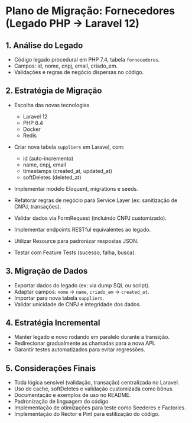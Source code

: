 # Plano de Migração: Fornecedores (Legado PHP → Laravel 12)

## 1. Análise do Legado

- Código legado procedural em PHP 7.4, tabela `fornecedores`.
- Campos: id, nome, cnpj, email, criado_em.
- Validações e regras de negócio dispersas no código.

## 2. Estratégia de Migração

- Escolha das novas tecnologias
  - Laravel 12
  - PHP 8.4
  - Docker
  - Redis

- Criar nova tabela `suppliers` em Laravel, com:
  - id (auto-incremento)
  - name, cnpj, email
  - timestamps (created_at, updated_at)
  - softDeletes (deleted_at)

- Implementar modelo Eloquent, migrations e seeds.
- Refatorar regras de negócio para Service Layer (ex: sanitização de CNPJ, transações).
- Validar dados via FormRequest (incluindo CNPJ customizado).
- Implementar endpoints RESTful equivalentes ao legado.
- Utilizar Resource para padronizar respostas JSON.
- Testar com Feature Tests (sucesso, falha, busca).

## 3. Migração de Dados

- Exportar dados do legado (ex: via dump SQL ou script).
- Adaptar campos: `nome` → `name`, `criado_em` → `created_at`.
- Importar para nova tabela `suppliers`.
- Validar unicidade de CNPJ e integridade dos dados.

## 4. Estratégia Incremental

- Manter legado e novo rodando em paralelo durante a transição.
- Redirecionar gradualmente as chamadas para a nova API.
- Garantir testes automatizados para evitar regressões.

## 5. Considerações Finais

- Toda lógica sensível (validação, transação) centralizada no Laravel.
- Uso de cache, softDeletes e validação customizada como bônus.
- Documentação e exemplos de uso no README.
- Padronização de linguagem do código.
- Implementação de otimizações para teste como Seederes e Factories.
- Implementação do Rector e Pint para estilização do código.
